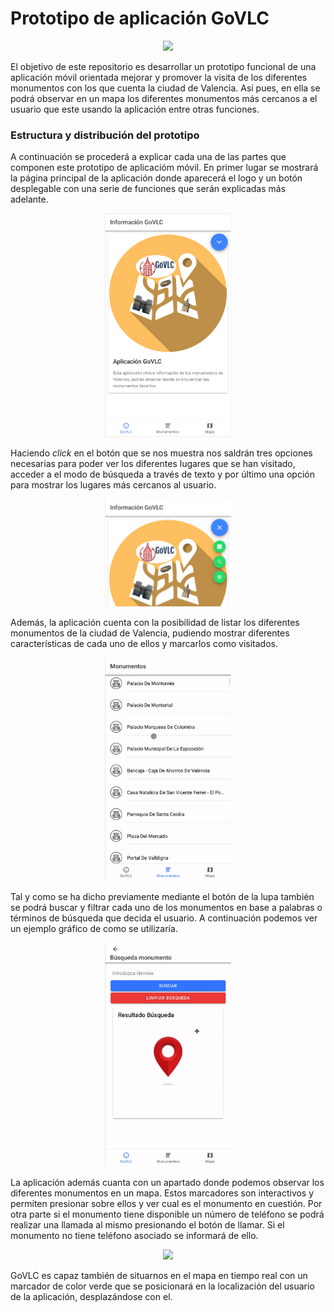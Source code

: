 # Prototipo de aplicación GoVLC
<p align="center">
<img src="https://tech.tribalyte.eu/wp-content/uploads/2018/05/ionic.png" width="20%" heith="20%">
</p>
El objetivo de este repositorio es desarrollar un prototipo funcional de una aplicación móvil orientada mejorar y 
promover la visita de los diferentes monumentos con los que cuenta la ciudad de Valencia. Así pues, en ella se podrá observar en un mapa los diferentes monumentos más cercanos a el usuario que este usando la aplicación entre otras funciones.

### Estructura y distribución del prototipo

A continuación se procederá a explicar cada una de las partes que componen este prototipo de aplicacióm móvil. En primer lugar se mostrará la página principal de la aplicación donde aparecerá el logo y un botón desplegable con una serie de funciones que serán explicadas más adelante.

<p align="center">
<img src="https://github.com/DarwinGonzalez/Ionic-GoVLC/blob/master/src/assets/images/landingtab.png?raw=true" width="40%">
</p>


Haciendo *click* en el botón que se nos muestra nos saldrán tres opciones necesarias para poder ver los diferentes lugares que se han visitado, acceder a el modo de búsqueda a través de texto y por último una opción para mostrar los lugares más cercanos al usuario.
<p align="center">
<img src="https://github.com/DarwinGonzalez/Ionic-GoVLC/blob/master/src/assets/images/optionslandingpage.png?raw=true" width="40%">
</p>

Además, la aplicación cuenta con la posibilidad de listar los diferentes monumentos de la ciudad de Valencia, pudiendo mostrar diferentes características de cada uno de ellos y  marcarlos como visitados.
<p align="center">
<img src="https://github.com/DarwinGonzalez/Ionic-GoVLC/blob/master/src/assets/images/monuments_list.gif?raw=true" width="40%">
</p>

Tal y como se ha dicho previamente mediante el botón de la lupa también se podrá buscar y filtrar cada uno de los monumentos en base a palabras o términos de búsqueda que decida el usuario. A continuación podemos ver un ejemplo gráfico de como se utilizaría.

<p align="center">
<img src="https://github.com/DarwinGonzalez/Ionic-GoVLC/blob/master/src/assets/images/search.gif?raw=true" width="40%">
</p>

La aplicación además cuanta con un apartado donde podemos observar los diferentes monumentos en un mapa. Estos marcadores son interactivos y permiten presionar sobre ellos y ver cual es el monumento en cuestión. Por otra parte si el monumento tiene disponible un número de teléfono se podrá realizar una llamada al mismo presionando el botón de llamar. Si el monumento no tiene teléfono asociado se informará de ello.

<p align="center">
<img src="https://github.com/DarwinGonzalez/Ionic-GoVLC/blob/master/src/assets/images/markers.gif?raw=true" width="40%">
</p>

GoVLC es capaz también de situarnos en el mapa en tiempo real con un marcador de color verde que se posicionará en la localización del usuario de la aplicación, desplazándose con el.


